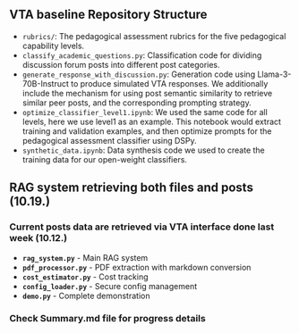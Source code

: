## VTA baseline Repository Structure
- `rubrics/`: The pedagogical assessment rubrics for the five pedagogical capability levels.
- `classify_academic_questions.py`: Classification code for dividing discussion forum posts into different post categories.
- `generate_response_with_discussion.py`: Generation code using Llama-3-70B-Instruct to produce simulated VTA responses. We additionally include the mechanism for using post semantic similarity to retrieve similar peer posts, and the corresponding prompting strategy.
- `optimize_classifier_level1.ipynb`: We used the same code for all levels, here we use level1 as an example. This notebook would extract training and validation examples, and then optimize prompts for the pedagogical assessment classifier using DSPy.
- `synthetic_data.ipynb`: Data synthesis code we used to create the training data for our open-weight classifiers.

## RAG system retrieving both files and posts (10.19.)
### Current posts data are retrieved via VTA interface done last week (10.12.)
- **`rag_system.py`** - Main RAG system
- **`pdf_processor.py`** - PDF extraction with markdown conversion
- **`cost_estimator.py`** - Cost tracking
- **`config_loader.py`** - Secure config management
- **`demo.py`** - Complete demonstration

### Check Summary.md file for progress details
